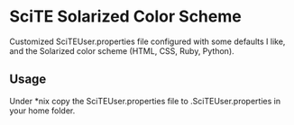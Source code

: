 SciTE Solarized Color Scheme
============================

Customized SciTEUser.properties file configured with some defaults I like, and the Solarized color scheme (HTML, CSS, Ruby, Python).

Usage
-----
Under *nix copy the SciTEUser.properties file to .SciTEUser.properties in your home folder.
